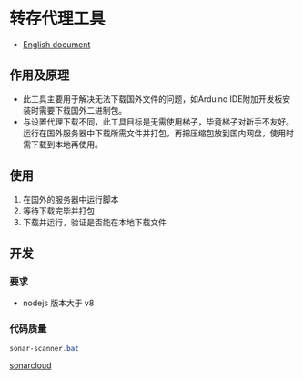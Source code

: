 # 转存代理工具
- [English document]()

## 作用及原理
- 此工具主要用于解决无法下载国外文件的问题，如Arduino IDE附加开发板安装时需要下载国外二进制包。
- 与设置代理下载不同，此工具目标是无需使用梯子，毕竟梯子对新手不友好。运行在国外服务器中下载所需文件并打包，再把压缩包放到国内网盘，使用时需下载到本地再使用。

## 使用
1. 在国外的服务器中运行脚本
2. 等待下载完毕并打包
3. 下载并运行，验证是否能在本地下载文件

## 开发 
### 要求
- nodejs 版本大于 v8
### 代码质量
```powershell
sonar-scanner.bat
```
[sonarcloud](https://sonarcloud.io/dashboard?id=alwxkxk_tdpt)





